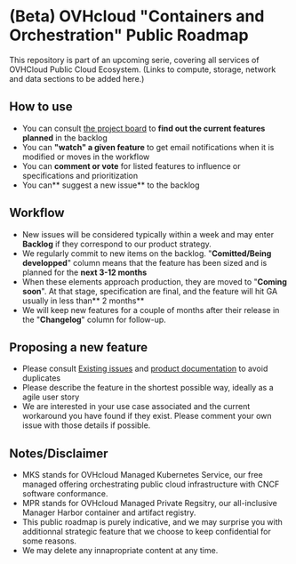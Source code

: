 # (Beta) OVHcloud "Containers and Orchestration" Public Roadmap

This repository is part of an upcoming serie, covering all services of OVHCloud Public Cloud Ecosystem. (Links to compute, storage, network and data sections to be added here.)

## How to use
- You can consult [the project board](https://github.com/mhurtrel/containers-orchestration-roadmap/projects/1 "the project board") to **find out the current features planned** in the backlog
- You can **"watch" a given feature** to get email notifications when it is modified or moves in the workflow
- You can **comment or vote** for listed features  to influence or specifications and prioritization
- You can** suggest a new issue** to the backlog 

## Workflow
- New issues will be considered typically within a week and may enter **Backlog** if they correspond to our product strategy.
- We regularly commit to new items on the backlog. "**Comitted/Being developped**" column means that the feature has been sized and is planned for the **next 3-12 months**
- When these elements approach production, they are moved to "**Coming soon**". At that stage, specification are final, and the feature will hit GA usually in less than** 2 months**
- We will keep new features for a couple of months after their release in the "**Changelog**" column for follow-up.


## Proposing a new feature
- Please consult [Existing issues](https://github.com/mhurtrel/containers-orchestration-roadmap/issues "Existing issues") and [product documentation](https://docs.ovh.com/gb/en/kubernetes/ "product documentation") to avoid duplicates
- Please describe the feature in the shortest possible way, ideally as a agile user story
- We are interested in your use case associated and the current workaround you have found if they exist. Please comment your own issue with those details if possible. 

## Notes/Disclaimer
- MKS stands for OVHcloud Managed Kubernetes Service, our free managed offering orchestrating public cloud infrastructure with CNCF software conformance.
- MPR stands for OVHcloud Managed Private Regsitry, our all-inclusive Manager Harbor container and artifact registry.
- This public roadmap is purely indicative, and we may surprise you with additionnal strategic feature that we choose to keep confidential for some reasons.
- We may delete any innapropriate content at any time.
